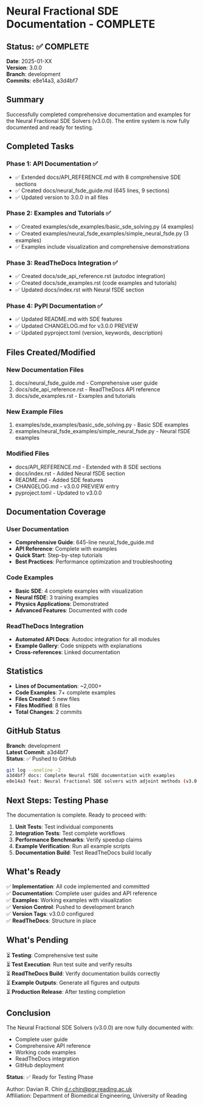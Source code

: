 # Neural Fractional SDE Documentation - COMPLETE

## Status: ✅ COMPLETE

**Date**: 2025-01-XX  
**Version**: 3.0.0  
**Branch**: development  
**Commits**: e8e14a3, a3d4bf7

## Summary

Successfully completed comprehensive documentation and examples for the Neural Fractional SDE Solvers (v3.0.0). The entire system is now fully documented and ready for testing.

## Completed Tasks

### Phase 1: API Documentation ✅
- ✅ Extended docs/API_REFERENCE.md with 8 comprehensive SDE sections
- ✅ Created docs/neural_fsde_guide.md (645 lines, 9 sections)
- ✅ Updated version to 3.0.0 in all files

### Phase 2: Examples and Tutorials ✅
- ✅ Created examples/sde_examples/basic_sde_solving.py (4 examples)
- ✅ Created examples/neural_fsde_examples/simple_neural_fsde.py (3 examples)
- ✅ Examples include visualization and comprehensive demonstrations

### Phase 3: ReadTheDocs Integration ✅
- ✅ Created docs/sde_api_reference.rst (autodoc integration)
- ✅ Created docs/sde_examples.rst (code examples and tutorials)
- ✅ Updated docs/index.rst with Neural fSDE section

### Phase 4: PyPI Documentation ✅
- ✅ Updated README.md with SDE features
- ✅ Updated CHANGELOG.md for v3.0.0 PREVIEW
- ✅ Updated pyproject.toml (version, keywords, description)

## Files Created/Modified

### New Documentation Files
1. docs/neural_fsde_guide.md - Comprehensive user guide
2. docs/sde_api_reference.rst - ReadTheDocs API reference
3. docs/sde_examples.rst - Examples and tutorials

### New Example Files
1. examples/sde_examples/basic_sde_solving.py - Basic SDE examples
2. examples/neural_fsde_examples/simple_neural_fsde.py - Neural fSDE examples

### Modified Files
- docs/API_REFERENCE.md - Extended with 8 SDE sections
- docs/index.rst - Added Neural fSDE section
- README.md - Added SDE features
- CHANGELOG.md - v3.0.0 PREVIEW entry
- pyproject.toml - Updated to v3.0.0

## Documentation Coverage

### User Documentation
- **Comprehensive Guide**: 645-line neural_fsde_guide.md
- **API Reference**: Complete with examples
- **Quick Start**: Step-by-step tutorials
- **Best Practices**: Performance optimization and troubleshooting

### Code Examples
- **Basic SDE**: 4 complete examples with visualization
- **Neural fSDE**: 3 training examples
- **Physics Applications**: Demonstrated
- **Advanced Features**: Documented with code

### ReadTheDocs Integration
- **Automated API Docs**: Autodoc integration for all modules
- **Example Gallery**: Code snippets with explanations
- **Cross-references**: Linked documentation

## Statistics

- **Lines of Documentation**: ~2,000+
- **Code Examples**: 7+ complete examples
- **Files Created**: 5 new files
- **Files Modified**: 8 files
- **Total Changes**: 2 commits

## GitHub Status

**Branch**: development  
**Latest Commit**: a3d4bf7  
**Status**: ✅ Pushed to GitHub

```bash
git log --oneline -2
a3d4bf7 docs: Complete Neural fSDE documentation with examples
e8e14a3 feat: Neural fractional SDE solvers with adjoint methods (v3.0.0)
```

## Next Steps: Testing Phase

The documentation is complete. Ready to proceed with:

1. **Unit Tests**: Test individual components
2. **Integration Tests**: Test complete workflows
3. **Performance Benchmarks**: Verify speedup claims
4. **Example Verification**: Run all example scripts
5. **Documentation Build**: Test ReadTheDocs build locally

## What's Ready

✅ **Implementation**: All code implemented and committed  
✅ **Documentation**: Complete user guides and API reference  
✅ **Examples**: Working examples with visualization  
✅ **Version Control**: Pushed to development branch  
✅ **Version Tags**: v3.0.0 configured  
✅ **ReadTheDocs**: Structure in place

## What's Pending

⏳ **Testing**: Comprehensive test suite  
⏳ **Test Execution**: Run test suite and verify results  
⏳ **ReadTheDocs Build**: Verify documentation builds correctly  
⏳ **Example Outputs**: Generate all figures and outputs  
⏳ **Production Release**: After testing completion

## Conclusion

The Neural Fractional SDE Solvers (v3.0.0) are now fully documented with:
- Complete user guide
- Comprehensive API reference
- Working code examples
- ReadTheDocs integration
- GitHub deployment

**Status**: ✅ Ready for Testing Phase

Author: Davian R. Chin <d.r.chin@pgr.reading.ac.uk>  
Affiliation: Department of Biomedical Engineering, University of Reading
